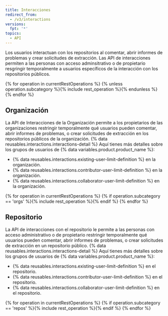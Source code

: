 ```yaml
---
title: Interacciones
redirect_from:
  - /v3/interactions
versions:
  fpt: '*'
topics:
  - API
---
```


Los usuarios interactuan con los repositorios al comentar, abrir informes de problemas y crear solicitudes de extracción. Las API de interacciones permiten a las personas con acceso adminsitrativo o de propietario resgringir temporalmente a usuarios específicos de la interacción con los repositorios públicos.

{% for operation in currentRestOperations %}
  {% unless operation.subcategory %}{% include rest_operation %}{% endunless %}
{% endfor %}

## Organización

La API de Interacciones de la Organización permite a los propietarios de las organizaciones restringir temporalmente qué usuarios pueden comentar, abrir informes de problemas, o crear solicitudes de extracción en los repositorios públicos de la organización. {% data reusables.interactions.interactions-detail %} Aquí tienes más detalles sobre los grupos de usuarios de {% data variables.product.product_name %}:

* {% data reusables.interactions.existing-user-limit-definition %} en la organización.
* {% data reusables.interactions.contributor-user-limit-definition %} en la organización.
* {% data reusables.interactions.collaborator-user-limit-definition %} en la organización.

{% for operation in currentRestOperations %}
  {% if operation.subcategory == 'orgs' %}{% include rest_operation %}{% endif %}
{% endfor %}

## Repositorio

La API de interacciones con el repositorio le permite a las personas con acceso administrativo o de propietario restringir temporalmente qué usuarios pueden comentar, abrir informes de problemas, o crear solicitudes de extracción en un repositorio público. {% data reusables.interactions.interactions-detail %} Aquí tienes más detalles sobre los grupos de usuarios de {% data variables.product.product_name %}:

* {% data reusables.interactions.existing-user-limit-definition %} en el repositorio.
* {% data reusables.interactions.contributor-user-limit-definition %} en el repositorio.
* {% data reusables.interactions.collaborator-user-limit-definition %} en el repositorio.

{% for operation in currentRestOperations %}
  {% if operation.subcategory == 'repos' %}{% include rest_operation %}{% endif %}
{% endfor %}
